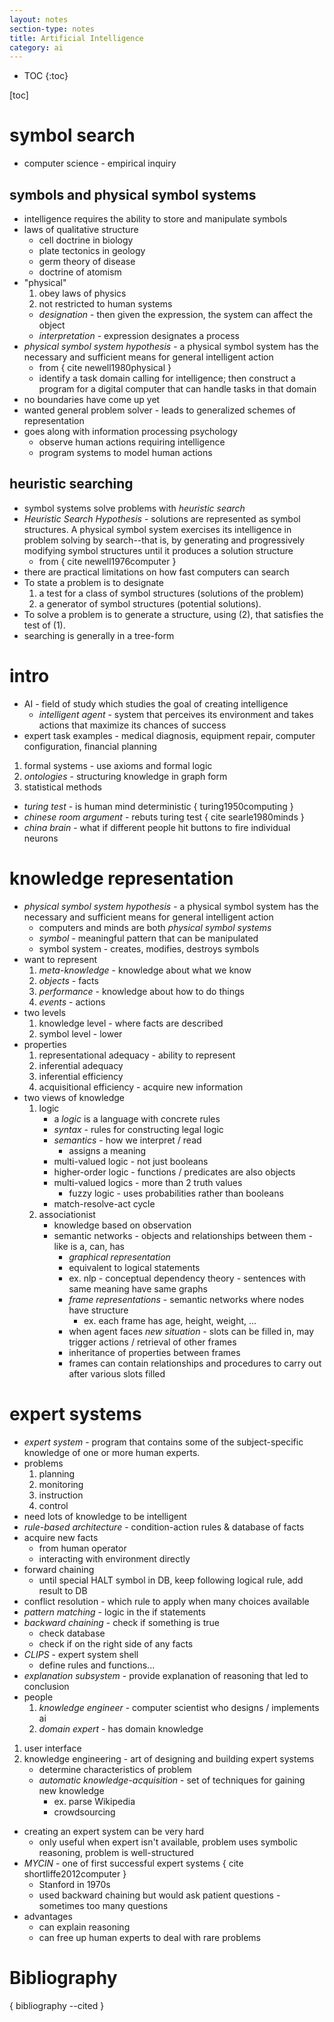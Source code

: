 ```yaml
---
layout: notes
section-type: notes
title: Artificial Intelligence
category: ai
---
```


* TOC
{:toc}

[toc]

# symbol search
- computer science - empirical inquiry

## symbols and physical symbol systems
- intelligence requires the ability to store and manipulate symbols
- laws of qualitative structure
	- cell doctrine in biology
	- plate tectonics in geology
	- germ theory of disease
	- doctrine of atomism
- "physical"
	1. obey laws of physics
	2. not restricted to human systems
	- *designation* - then given the expression, the system can affect the object
	- *interpretation* - expression designates a process
- *physical symbol system hypothesis* - a physical symbol system has the necessary and sufficient means for general intelligent action
    - from { cite newell1980physical }
	- identify a task domain calling for intelligence; then construct a program for a digital computer that can handle tasks in that domain
- no boundaries have come up yet
- wanted general problem solver - leads to generalized schemes of representation
- goes along with information processing psychology
	- observe human actions requiring intelligence
	- program systems to model human actions

## heuristic searching
- symbol systems solve problems with *heuristic search*
- *Heuristic Search Hypothesis* - solutions are represented as symbol structures. A physical symbol system exercises its intelligence in problem solving by search--that is, by generating and progressively modifying symbol structures until it produces a solution structure
    - from { cite newell1976computer }
- there are practical limitations on how fast computers can search
- To state a problem is to designate
    1. a test for a class of symbol structures (solutions of the problem)
    2. a generator of symbol structures (potential solutions). 
- To solve a problem is to generate a structure, using (2), that satisfies the test of (1).
- searching is generally in a tree-form

# intro
- AI - field of study which studies the goal of creating intelligence
	- *intelligent agent* - system that perceives its environment and takes actions that maximize its chances of success
- expert task examples - medical diagnosis, equipment repair, computer configuration, financial planning
1. formal systems - use axioms and formal logic
2. *ontologies* - structuring knowledge in graph form
3. statistical methods
- *turing test* - is human mind deterministic { turing1950computing }
- *chinese room argument* - rebuts turing test { cite searle1980minds }
- *china brain* - what if different people hit buttons to fire individual neurons

# knowledge representation
- *physical symbol system hypothesis* - a physical symbol system has the necessary and sufficient means for general intelligent action
	- computers and minds are both *physical symbol systems*
	- *symbol* - meaningful pattern that can be manipulated
	- symbol system - creates, modifies, destroys symbols
- want to represent
	1. *meta-knowledge* - knowledge about what we know
	2. *objects* - facts
	3. *performance* - knowledge about how to do things
	4. *events* - actions
- two levels
	1. knowledge level - where facts are described
	2. symbol level - lower
- properties
	1. representational adequacy - ability to represent
	2. inferential adequacy
	3. inferential efficiency
	4. acquisitional efficiency - acquire new information
- two views of knowledge
	1. logic
		- a *logic* is a language with concrete rules
		- *syntax* - rules for constructing legal logic
		- *semantics* - how we interpret / read
			- assigns a meaning
		- multi-valued logic - not just booleans
		- higher-order logic - functions / predicates are also objects
		- multi-valued logics - more than 2 truth values
			- fuzzy logic - uses probabilities rather than booleans
		- match-resolve-act cycle
	2. associationist
		- knowledge based on observation
		- semantic networks - objects and relationships between them			- like is a, can, has
			- *graphical representation*
			- equivalent to logical statements
			- ex. nlp - conceptual dependency theory - sentences with same meaning have same graphs
			- *frame representations* - semantic networks where nodes have structure
				- ex. each frame has age, height, weight, ...
			- when agent faces *new situation* - slots can be filled in, may trigger actions / retrieval of other frames
			- inheritance of properties between frames
			- frames can contain relationships and procedures to carry out after various slots filled

# expert systems
- *expert system* - program that contains some of the subject-specific knowledge of one or more human experts.
- problems
	1. planning
	2. monitoring
	3. instruction
	4. control
- need lots of knowledge to be intelligent
- *rule-based architecture* - condition-action rules & database of facts
- acquire new facts
	- from human operator
	- interacting with environment directly
- forward chaining
	- until special HALT symbol in DB, keep following logical rule, add result to DB
- conflict resolution - which rule to apply when many choices available
- *pattern matching* - logic in the if statements
- *backward chaining* - check if something is true
	- check database
	- check if on the right side of any facts
- *CLIPS* - expert system shell
	- define rules and functions...
- *explanation subsystem* - provide explanation of reasoning that led to conclusion
- people
	1. *knowledge engineer* - computer scientist who designs / implements ai
	2. *domain expert* - has domain knowledge
1. user interface
2. knowledge engineering - art of designing and building expert systems
	- determine characteristics of problem
	- *automatic knowledge-acquisition* - set of techniques for gaining new knowledge
		- ex. parse Wikipedia
		- crowdsourcing
- creating an expert system can be very hard
	- only useful when expert isn't available, problem uses symbolic reasoning, problem is well-structured
- *MYCIN* - one of first successful expert systems { cite shortliffe2012computer }
	- Stanford in 1970s
	- used backward chaining but would ask patient questions - sometimes too many questions
- advantages
	- can explain reasoning
	- can free up human experts to deal with rare problems

# Bibliography
{ bibliography --cited }